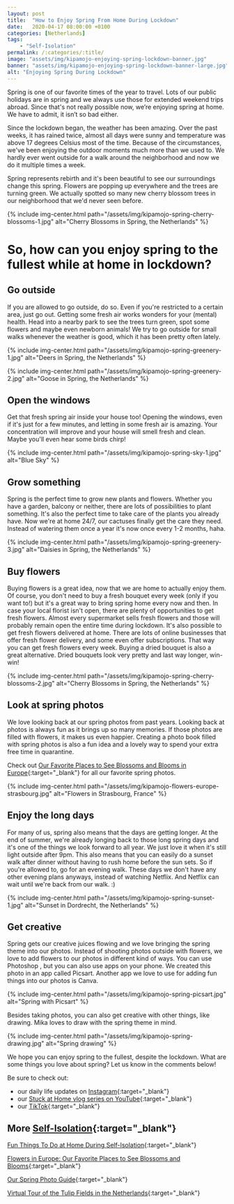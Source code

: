 ```yaml
---
layout: post
title:  "How to Enjoy Spring From Home During Lockdown"
date:   2020-04-17 08:00:00 +0100
categories: [Netherlands]
tags:
    - "Self-Isolation"
permalink: /:categories/:title/
image: "assets/img/kipamojo-enjoying-spring-lockdown-banner.jpg"
banner: "assets/img/kipamojo-enjoying-spring-lockdown-banner-large.jpg"
alt: "Enjoying Spring During Lockdown"
---
```


Spring is one of our favorite times of the year to travel. Lots of our public holidays are in spring and we always use those for extended weekend trips abroad. Since that's not really possible now, we’re enjoying spring at home. We have to admit, it isn’t so bad either. 

Since the lockdown began, the weather has been amazing. Over the past weeks, it has rained twice, almost all days were sunny and temperature was above 17 degrees Celsius most of the time. Because of the circumstances, we've been enjoying the outdoor moments much more than we used to. We hardly ever went outside for a walk around the neighborhood and now we do it multiple times a week. 

Spring represents rebirth and it's been beautiful to see our surroundings change this spring. Flowers are popping up everywhere and the trees are turning green. We actually spotted so many new cherry blossom trees in our neighborhood that we'd never seen before. 

{% include img-center.html path="/assets/img/kipamojo-spring-cherry-blossoms-1.jpg" alt="Cherry Blossoms in Spring, the Netherlands" %}

# So, how can you enjoy spring to the fullest while at home in lockdown? 

## Go outside

If you are allowed to go outside, do so. Even if you're restricted to a certain area, just go out. Getting some fresh air works wonders for your (mental) health. Head into a nearby park to see the trees turn green, spot some flowers and maybe even newborn animals! We try to go outside for small walks whenever the weather is good, which it has been pretty often lately. 

{% include img-center.html path="/assets/img/kipamojo-spring-greenery-1.jpg" alt="Deers in Spring, the Netherlands" %}

{% include img-center.html path="/assets/img/kipamojo-spring-greenery-2.jpg" alt="Goose in Spring, the Netherlands" %}

## Open the windows

Get that fresh spring air inside your house too! Opening the windows, even if it's just for a few minutes, and letting in some fresh air is amazing. Your concentration will improve and your house will smell fresh and clean. Maybe you'll even hear some birds chirp! 

{% include img-center.html path="/assets/img/kipamojo-spring-sky-1.jpg" alt="Blue Sky" %}

## Grow something 

Spring is the perfect time to grow new plants and flowers. Whether you have a garden, balcony or neither, there are lots of possibilities to plant something. It's also the perfect time to take care of the plants you already have. Now we're at home 24/7, our cactuses finally get the care they need. Instead of watering them once a year it's now once every 1-2 months, haha. 

{% include img-center.html path="/assets/img/kipamojo-spring-greenery-3.jpg" alt="Daisies in Spring, the Netherlands" %}

## Buy flowers

Buying flowers is a great idea, now that we are home to actually enjoy them. Of course, you don't need to buy a fresh bouquet every week (only if you want to!) but it's a great way to bring spring home every now and then. In case your local florist isn't open, there are plenty of opportunities to get fresh flowers. Almost every supermarket sells fresh flowers and those will probably remain open the entire time during lockdown. It's also possible to get fresh flowers delivered at home. There are lots of online businesses that offer fresh flower delivery, and some even offer subscriptions. That way you can get fresh flowers every week. Buying a dried bouquet is also a great alternative. Dried bouquets look very pretty and last way longer, win-win! 

{% include img-center.html path="/assets/img/kipamojo-spring-cherry-blossoms-2.jpg" alt="Cherry Blossoms in Spring, the Netherlands" %}

## Look at spring photos

We love looking back at our spring photos from past years. Looking back at photos is always fun as it brings up so many memories. If those photos are filled with flowers, it makes us even happier. Creating a photo book filled with spring photos is also a fun idea and a lovely way to spend your extra free time in quarantine. 

Check out [Our Favorite Places to See Blossoms and Blooms in Europe][flowers europe]{:target="_blank"} for all our favorite spring photos. 

{% include img-center.html path="/assets/img/kipamojo-flowers-europe-strasbourg.jpg" alt="Flowers in Strasbourg, France" %}

## Enjoy the long days

For many of us, spring also means that the days are getting longer. At the end of summer, we're already longing back to those long spring days and it's one of the things we look forward to all year. We just love it when it's still light outside after 9pm. This also means that you can easily do a sunset walk after dinner without having to rush home before the sun sets. So if you're allowed to, go for an evening walk. These days we don't have any other evening plans anyways, instead of watching Netflix. And Netflix can wait until we're back from our walk. :) 

{% include img-center.html path="/assets/img/kipamojo-spring-sunset-1.jpg" alt="Sunset in Dordrecht, the Netherlands" %}

## Get creative 

Spring gets our creative juices flowing and we love bringing the spring theme into our photos. Instead of shooting photos outside with flowers, we love to add flowers to our photos in different kind of ways. You can use Photoshop , but you can also use apps on your phone. We created this photo in an app called Picsart. Another app we love to use for adding fun things into our photos is Canva. 

{% include img-center.html path="/assets/img/kipamojo-spring-picsart.jpg" alt="Spring with Picsart" %}

Besides taking photos, you can also get creative with other things, like drawing. Mika loves to draw with the spring theme in mind. 

{% include img-center.html path="/assets/img/kipamojo-spring-drawing.jpg" alt="Spring drawing" %}

We hope you can enjoy spring to the fullest, despite the lockdown. What are some things you love about spring? Let us know in the comments below! 

Be sure to check out:
- our daily life updates on [Instagram][instagram]{:target="_blank"}
- our [Stuck at Home vlog series on YouTube][kipamojo youtube]{:target="_blank"}
- our [TikTok][kipamojo tiktok]{:target="_blank"}

## More [Self-Isolation][self-isolation]{:target="_blank"}

[Fun Things To Do at Home During Self-Isolation][things to do si]{:target="_blank"}

[Flowers in Europe: Our Favorite Places to See Blossoms and Blooms][flowers europe]{:target="_blank"}

[Our Spring Photo Guide][spring photo guide]{:target="_blank"}

[Virtual Tour of the Tulip Fields in the Netherlands][virtual tulips]{:target="_blank"}

[things to do si]: https://kipamojo.world/netherlands/Fun-Things-To-Do-at-Home-During-Self-Isolation/
[flowers europe]: https://kipamojo.world/europe/Flowers-in-Europe-Our-Favorite-Places-to-See-Blossoms-and-Blooms/ 
[spring photo guide]: https://kipamojo.world/netherlands/Our-Spring-Photo-Guide/ 
[self-isolation]: https://kipamojo.world/tags.html#self-isolation 
[instagram]: https://instagram.com/kipamojo 
[kipamojo youtube]: https://www.youtube.com/channel/UC1k4_eUajFuNQSgSf1MiFXg 
[kipamojo tiktok]: https://www.tiktok.com/@kipamojo 
[virtual tulips]: https://kipamojo.world/netherlands/Virtual-Tour-of-the-Tulip-Fields-in-the-Netherlands/ 
